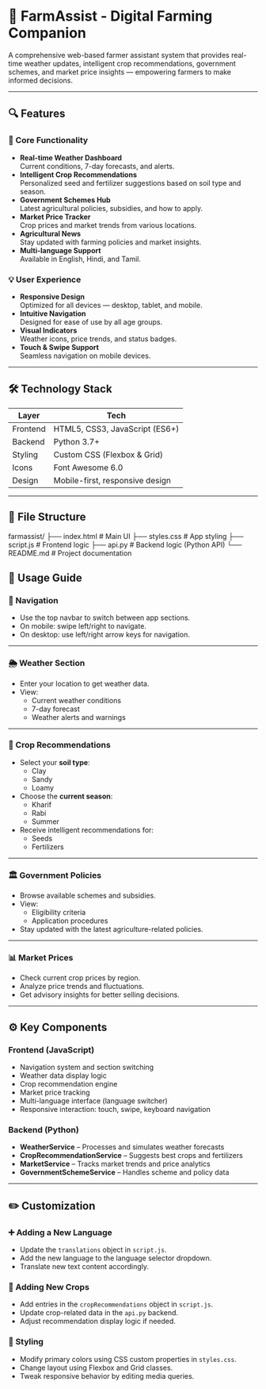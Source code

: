 # 🌾 FarmAssist - Digital Farming Companion

A comprehensive web-based farmer assistant system that provides real-time weather updates, intelligent crop recommendations, government schemes, and market price insights — empowering farmers to make informed decisions.

---

## 🔍 Features

### 🚜 Core Functionality
- **Real-time Weather Dashboard**  
  Current conditions, 7-day forecasts, and alerts.
- **Intelligent Crop Recommendations**  
  Personalized seed and fertilizer suggestions based on soil type and season.
- **Government Schemes Hub**  
  Latest agricultural policies, subsidies, and how to apply.
- **Market Price Tracker**  
  Crop prices and market trends from various locations.
- **Agricultural News**  
  Stay updated with farming policies and market insights.
- **Multi-language Support**  
  Available in English, Hindi, and Tamil.

### 💡 User Experience
- **Responsive Design**  
  Optimized for all devices — desktop, tablet, and mobile.
- **Intuitive Navigation**  
  Designed for ease of use by all age groups.
- **Visual Indicators**  
  Weather icons, price trends, and status badges.
- **Touch & Swipe Support**  
  Seamless navigation on mobile devices.

---

## 🛠️ Technology Stack

| Layer       | Tech                            |
|-------------|----------------------------------|
| Frontend    | HTML5, CSS3, JavaScript (ES6+)   |
| Backend     | Python 3.7+                      |
| Styling     | Custom CSS (Flexbox & Grid)      |
| Icons       | Font Awesome 6.0                 |
| Design      | Mobile-first, responsive design  |

---

## 📁 File Structure

farmassist/
├── index.html # Main UI
├── styles.css # App styling
├── script.js # Frontend logic
├── api.py # Backend logic (Python API)
└── README.md # Project documentation

## 🧭 Usage Guide

### 🔄 Navigation
- Use the top navbar to switch between app sections.
- On mobile: swipe left/right to navigate.
- On desktop: use left/right arrow keys for navigation.

---

### 🌦️ Weather Section
- Enter your location to get weather data.
- View:
  - Current weather conditions
  - 7-day forecast
  - Weather alerts and warnings

---

### 🌱 Crop Recommendations
- Select your **soil type**:  
  - Clay  
  - Sandy  
  - Loamy
- Choose the **current season**:  
  - Kharif  
  - Rabi  
  - Summer
- Receive intelligent recommendations for:
  - Seeds
  - Fertilizers

---

### 🏛️ Government Policies
- Browse available schemes and subsidies.
- View:
  - Eligibility criteria
  - Application procedures
- Stay updated with the latest agriculture-related policies.

---

### 📊 Market Prices
- Check current crop prices by region.
- Analyze price trends and fluctuations.
- Get advisory insights for better selling decisions.

---

## ⚙️ Key Components

### Frontend (JavaScript)
- Navigation system and section switching
- Weather data display logic
- Crop recommendation engine
- Market price tracking
- Multi-language interface (language switcher)
- Responsive interaction: touch, swipe, keyboard navigation

### Backend (Python)
- **WeatherService** – Processes and simulates weather forecasts
- **CropRecommendationService** – Suggests best crops and fertilizers
- **MarketService** – Tracks market trends and price analytics
- **GovernmentSchemeService** – Handles scheme and policy data

---

## ✏️ Customization

### ➕ Adding a New Language
- Update the `translations` object in `script.js`.
- Add the new language to the language selector dropdown.
- Translate new text content accordingly.

### 🌾 Adding New Crops
- Add entries in the `cropRecommendations` object in `script.js`.
- Update crop-related data in the `api.py` backend.
- Adjust recommendation display logic if needed.

### 🎨 Styling
- Modify primary colors using CSS custom properties in `styles.css`.
- Change layout using Flexbox and Grid classes.
- Tweak responsive behavior by editing media queries.
